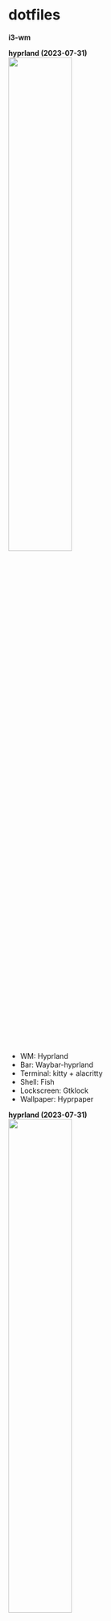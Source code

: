 # dotfiles
**i3-wm**

**hyprland (2023-07-31)**  
<img src="https://github.com/marsonplay/dotfiles/assets/111539573/b81075bd-ecac-409e-afc3-ff91d4799fa8" width="50%" height="50%">
- WM:         Hyprland 
- Bar:        Waybar-hyprland
- Terminal:   kitty + alacritty
- Shell:      Fish
- Lockscreen: Gtklock
- Wallpaper:  Hyprpaper

**hyprland (2023-07-31)**  
<img src="https://github.com/risa-tyan/dotfiles/assets/111539573/6a682ad4-2940-46bd-89f0-cdd67d7fe656" width="50%" height="50%">
- WM:         Hyprland 
- Bar:        Waybar-hyprland
- Terminal:   kitty + alacritty
- Shell:      Fish
- Lockscreen: Gtklock
- Wallpaper:  Hyprpaper
- Theme:      Flavours (catppuccin theme)
